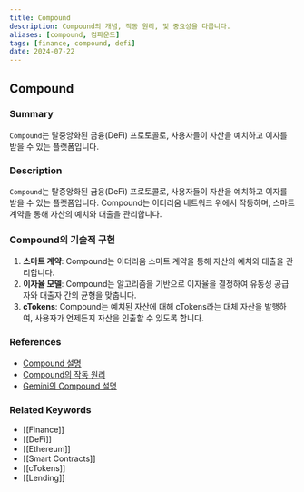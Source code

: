 ```yaml
---
title: Compound
description: Compound의 개념, 작동 원리, 및 중요성을 다룹니다.
aliases: [compound, 컴파운드]
tags: [finance, compound, defi]
date: 2024-07-22
---
```


## Compound

### Summary

`Compound`는 탈중앙화된 금융(DeFi) 프로토콜로, 사용자들이 자산을 예치하고 이자를 받을 수 있는 플랫폼입니다.

### Description

`Compound`는 탈중앙화된 금융(DeFi) 프로토콜로, 사용자들이 자산을 예치하고 이자를 받을 수 있는 플랫폼입니다. Compound는 이더리움 네트워크 위에서 작동하며, 스마트 계약을 통해 자산의 예치와 대출을 관리합니다.

### Compound의 기술적 구현

1. **스마트 계약**: Compound는 이더리움 스마트 계약을 통해 자산의 예치와 대출을 관리합니다.
2. **이자율 모델**: Compound는 알고리즘을 기반으로 이자율을 결정하여 유동성 공급자와 대출자 간의 균형을 맞춥니다.
3. **cTokens**: Compound는 예치된 자산에 대해 cTokens라는 대체 자산을 발행하여, 사용자가 언제든지 자산을 인출할 수 있도록 합니다.

### References

- [Compound 설명](https://compound.finance/)
- [Compound의 작동 원리](https://www.investopedia.com/terms/c/compound.asp)
- [Gemini의 Compound 설명](https://www.gemini.com/cryptopedia/search?query=compound)

### Related Keywords

- [[Finance]]
- [[DeFi]]
- [[Ethereum]]
- [[Smart Contracts]]
- [[cTokens]]
- [[Lending]]

